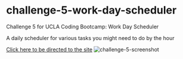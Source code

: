 # challenge-5-work-day-scheduler
Challenge 5 for UCLA Coding Bootcamp: Work Day Scheduler

A daily scheduler for various tasks you might need to do by the hour

[Click here to be directed to the site](https://joejhansen.github.io/challenge-5-work-day-scheduler/Develop/index.html)
![challenge-5-screenshot](https://user-images.githubusercontent.com/107815559/183540987-fc90357c-d645-41aa-8545-798654863a32.JPG)

